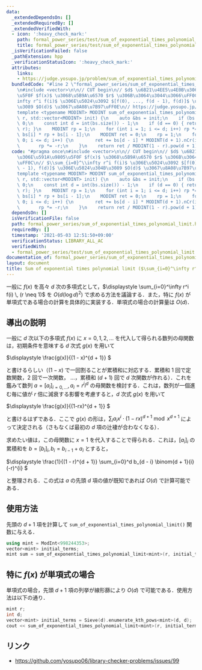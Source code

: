 ```yaml
---
data:
  _extendedDependsOn: []
  _extendedRequiredBy: []
  _extendedVerifiedWith:
  - icon: ':heavy_check_mark:'
    path: formal_power_series/test/sum_of_exponential_times_polynomial_limit.test.cpp
    title: formal_power_series/test/sum_of_exponential_times_polynomial_limit.test.cpp
  _isVerificationFailed: false
  _pathExtension: hpp
  _verificationStatusIcon: ':heavy_check_mark:'
  attributes:
    links:
    - https://judge.yosupo.jp/problem/sum_of_exponential_times_polynomial_limit
  bundledCode: "#line 2 \"formal_power_series/sum_of_exponential_times_polynomial_limit.hpp\"\
    \n#include <vector>\n\n// CUT begin\n// $d$ \u6B21\u4EE5\u4E0B\u306E\u591A\u9805\
    \u5F0F $f(x)$ \u3068\u5B9A\u6570 $r$ \u306B\u3064\u3044\u3066\uFF0C\n// $\\sum_{i=0}^\\\
    infty r^i f(i)$ \u306E\u5024\u3092 $[f(0), ..., f(d - 1), f(d)]$ \u306E\u5024\u304B\
    \u3089 $O(d)$ \u3067\u8A08\u7B97\uFF0E\n// https://judge.yosupo.jp/problem/sum_of_exponential_times_polynomial_limit\n\
    template <typename MODINT> MODINT sum_of_exponential_times_polynomial_limit(MODINT\
    \ r, std::vector<MODINT> init) {\n    auto &bs = init;\n    if (bs.empty()) return\
    \ 0;\n    const int d = int(bs.size()) - 1;\n    if (d == 0) { return 1 / (1 -\
    \ r); }\n    MODINT rp = 1;\n    for (int i = 1; i <= d; i++) rp *= r, bs[i] =\
    \ bs[i] * rp + bs[i - 1];\n    MODINT ret = 0;\n    rp = 1;\n    for (int i =\
    \ 0; i <= d; i++) {\n        ret += bs[d - i] * MODINT(d + 1).nCr(i) * rp;\n \
    \       rp *= -r;\n    }\n    return ret / MODINT(1 - r).pow(d + 1);\n};\n"
  code: "#pragma once\n#include <vector>\n\n// CUT begin\n// $d$ \u6B21\u4EE5\u4E0B\
    \u306E\u591A\u9805\u5F0F $f(x)$ \u3068\u5B9A\u6570 $r$ \u306B\u3064\u3044\u3066\
    \uFF0C\n// $\\sum_{i=0}^\\infty r^i f(i)$ \u306E\u5024\u3092 $[f(0), ..., f(d\
    \ - 1), f(d)]$ \u306E\u5024\u304B\u3089 $O(d)$ \u3067\u8A08\u7B97\uFF0E\n// https://judge.yosupo.jp/problem/sum_of_exponential_times_polynomial_limit\n\
    template <typename MODINT> MODINT sum_of_exponential_times_polynomial_limit(MODINT\
    \ r, std::vector<MODINT> init) {\n    auto &bs = init;\n    if (bs.empty()) return\
    \ 0;\n    const int d = int(bs.size()) - 1;\n    if (d == 0) { return 1 / (1 -\
    \ r); }\n    MODINT rp = 1;\n    for (int i = 1; i <= d; i++) rp *= r, bs[i] =\
    \ bs[i] * rp + bs[i - 1];\n    MODINT ret = 0;\n    rp = 1;\n    for (int i =\
    \ 0; i <= d; i++) {\n        ret += bs[d - i] * MODINT(d + 1).nCr(i) * rp;\n \
    \       rp *= -r;\n    }\n    return ret / MODINT(1 - r).pow(d + 1);\n};\n"
  dependsOn: []
  isVerificationFile: false
  path: formal_power_series/sum_of_exponential_times_polynomial_limit.hpp
  requiredBy: []
  timestamp: '2021-05-03 12:51:50+09:00'
  verificationStatus: LIBRARY_ALL_AC
  verifiedWith:
  - formal_power_series/test/sum_of_exponential_times_polynomial_limit.test.cpp
documentation_of: formal_power_series/sum_of_exponential_times_polynomial_limit.hpp
layout: document
title: Sum of exponential times polynomial limit ($\sum_{i=0}^\infty r^i i^d)
---
```


一般に $f(x)$ を高々 $d$ 次の多項式として，$\displaystyle \sum_{i=0}^\infty r^i f(i) \, (r \neq 1)$ を $O\left(d \left(\log d\right)^2\right)$ で求める方法を議論する．また，特に $f(x)$ が単項式である場合の計算を具体的に実装する．単項式の場合の計算量は $O(d)$．

## 導出の説明

一般に $d$ 次以下の多項式 $f(x)$ に $x = 0, 1, 2, \dots$ を代入して得られる数列の母関数は，初期条件を意味する $d$ 次式 $g(x)$ を用いて

$\displaystyle
\frac{g(x)}{(1 - x)^{d + 1}}
$

と書けるらしい（$(1 - x)$ で一回割ることが累積和に対応する．累積和 1 回で定数関数，2 回で一次関数， ...，累積和 $(d + 1)$ 回で $d$ 次関数が作れる）．これを鑑みて数列 $a = [a_i]_{i = 0, \dots}, \, a_i = r^i i^d$ の母関数を検討する．これは，数列が一個進む毎に値が $r$ 倍に減衰する影響を考慮すると，$d$ 次式 $g(x)$ を用いて

$\displaystyle
\frac{g(x)}{(1-rx)^{d + 1}}
$

と書けるはずである．ここで $g(x)$ の形は，$\sum_i a_i x^i \cdot (1 - rx)^{d + 1}  \bmod{x^{d+1}}$ によって決定される（さもなくば最初の $d$ 項の辻褄が合わなくなる）．

求めたい値は，この母関数に $x=1$ を代入することで得られる．これは，$[a_i]_i$ の累積和を $b = [b_i]_i, \, b_i = b_{i - 1} + a_i$ とすると，

$\displaystyle
\frac{1}{(1 - r)^{d + 1}} \sum_{i=0}^d b_{d - i} \binom{d + 1}{i}(-r)^{i}
$

と整理される．この式は $a$ の先頭 $d$ 項の値が既知であれば $O(d)$ で計算可能である．

## 使用方法

先頭の $d + 1$ 項を計算して `sum_of_exponential_times_polynomial_limit()` 関数に与える．
```cpp
using mint = ModInt<998244353>;
vector<mint> initial_terms;
mint sum = sum_of_exponential_times_polynomial_limit<mint>(r, initial_terms);
```

## 特に $f(x)$ が単項式の場合

単項式の場合，先頭 $d + 1$ 項の列挙が線形篩により $O(d)$ で可能である．使用方法は以下の通り．
```cpp
mint r;
int d;
vector<mint> initial_terms = Sieve(d).enumerate_kth_pows<mint>(d, d);
cout << sum_of_exponential_times_polynomial_limit<mint>(r, initial_terms) << '\n';
```

## リンク

- https://github.com/yosupo06/library-checker-problems/issues/99
